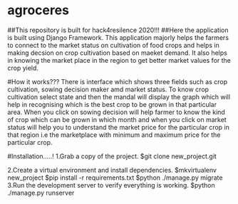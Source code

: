 # agroceres



##This repository is built for hack4resilence 2020!!!
##Here the application is built using Django Framework. This application majorly helps the farmers to connect to the market status on cultivation of food crops and 
helps in making decsion on crop cultivation based on maeket demand. It also helps in knowing the market place in the region to get better market values for the crop yield.


#How it works???
There is interface which shows three fields such as crop cultivation, sowing decision maker amd  market status.
To know crop cultivation select state and then the mandal will display the graph which will help in recognising which is the best crop to be grown in that particular area.
When you click on sowing decision will help farmer to know the kind of crop which can be grown in which month and when you click on market status will help you to understand the market price for the particular crop in that region i.e the marketplace with minimum and maximum price for the particular crop.

#Installation.....!
1.Grab a copy of the project.
  $git clone new_project.git
  
2.Create a virtual environment and install dependencies.
  $mkvirtualenv new_project
  $pip install -r requirements.txt
  $python ./manage.py migrate
3.Run the development server to verify everything is working.
  $python ./manage.py runserver
  
 



